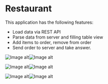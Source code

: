 # Restaurant

This application has the following features:
- Load data via REST API
- Parse data from server and filling table view
- Add items to order, remove from order
- Send order to server and take answer.

![Image alt](https://github.com/ShiginAV/ScreenshotsRepository/blob/master/Restaurant-1.png?raw=true)![Image alt](https://github.com/ShiginAV/ScreenshotsRepository/blob/master/Restaurant-2.png?raw=true)

![Image alt](https://github.com/ShiginAV/ScreenshotsRepository/blob/master/Restaurant-3.png?raw=true)![Image alt](https://github.com/ShiginAV/ScreenshotsRepository/blob/master/Restaurant-4.png?raw=true)

![Image alt](https://github.com/ShiginAV/ScreenshotsRepository/blob/master/Restaurant-5.png?raw=true)![Image alt](https://github.com/ShiginAV/ScreenshotsRepository/blob/master/Restaurant-6.png?raw=true)
